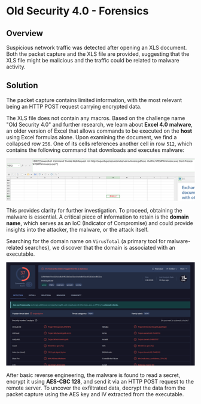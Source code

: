 # Old Security 4.0 - Forensics

## Overview
Suspicious network traffic was detected after opening an XLS document. Both the packet capture and the XLS file are provided, suggesting that the XLS file might be malicious and the traffic could be related to malware activity.

## Solution
The packet capture contains limited information, with the most relevant being an HTTP POST request carrying encrypted data.

The XLS file does not contain any macros. Based on the challenge name "Old Security 4.0" and further research, we learn about **Excel 4.0 malware**, an older version of Excel that allows commands to be executed on the **host** using Excel formulas alone. Upon examining the document, we find a collapsed row `256`. One of its cells references another cell in row `512`, which contains the following command that downloads and executes malware:

![cmd](../cmd.png)

This provides clarity for further investigation. To proceed, obtaining the malware is essential. A critical piece of information to retain is the **domain name**, which serves as an IoC (Indicator of Compromise) and could provide insights into the attacker, the malware, or the attack itself.

Searching for the domain name on `VirusTotal` (a primary tool for malware-related searches), we discover that the domain is associated with an executable.

![virustotal](../virustotal.png)

After basic reverse engineering, the malware is found to read a secret, encrypt it using **AES-CBC 128**, and send it via an HTTP POST request to the remote server. To uncover the exfiltrated data, decrypt the data from the packet capture using the AES key and IV extracted from the executable.
